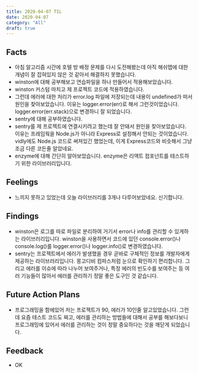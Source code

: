```yaml
---
title: 2020-04-07 TIL
date: 2020-04-07
category: "All"
draft: true
---
```


## Facts

- 아침 알고리즘 시간에 호텔 방 배정 문제를 다시 도전해봤는데 아직 해쉬맵에 대한 개념이 잘 잡혀있지 않은 것 같아서 해결하지 못했습니다.
- winston에 대해 공부해보고 연습파일을 하나 만들어서 적용해보았습니다.
- winston 커스텀 마치고 제 프로젝트 코드에 적용하였습니다.
- 그런데 에러에 대한 처리가 error.log 파일에 저장되는데 내용이 undefined가 떠서 원인을 찾아보았습니다. 이유는 logger.error(err)로 해서 그런것이었습니다. logger.error(err.stack)으로 변경하니 잘 되었습니다.
- sentry에 대해 공부하였습니다.
- sentry를 제 프로젝트에 연결시키려고 했는데 잘 안돼서 원인을 찾아보았습니다. 이유는 프레임웍을 Node.js가 아니라 Express로 설정해서 안되는 것이었습니다. vidly에도 Node.js 코드로 써져있긴 했었는데, 이게 Express코드와 비슷해서 그냥 조금 다른 코든줄 알았네요.
- enzyme에 대해 간단히 알아보았습니다. enzyme은 리액트 컴포넌트를 테스트하기 위한 라이브러리입니다.

## Feelings

- 느끼지 못하고 있었는데 오늘 라이브러리를 3개나 다루어보았네요. 신기합니다.

## Findings

- winston은 로그를 따로 파일로 분리하여 거기서 error나 info를 관리할 수 있게하는 라이브러리입니다. winston을 사용하면서 코드에 있던 console.error()나 console.log()를 logger.error()나 logger.info()로 변경하였습니다.
- sentry는 프로젝트에서 에러가 발생했을 경우 곧바로 구체적인 정보를 개발자에게 제공하는 라이브러리입니다. 몽고디비 컴파스처럼 눈으로 확인하기 편리합니다. 그리고 에러를 이슈에 따라 나누어 보여주거나, 특정 에러의 빈도수를 보여주는 등 여러 기능들이 많아서 에러를 관리하기 정말 좋은 도구인 것 같습니다.

## Future Action Plans

- 프로그래밍을 함에있어 저는 프로젝트가 90, 에러가 10인줄 알고있었습니다. 그런데 요즘 테스트 코드도 짜고, 에러를 관리하는 방법들에 대해서 공부를 해보다보니 프로그래밍에 있어서 에러를 관리하는 것이 정말 중요하다는 것을 깨닫게 되었습니다.

## Feedback

- OK
